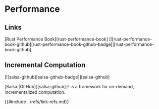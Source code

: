 # Performance

## Links

[Rust Performance Book][rust-performance-book] [![rust-performance-book-github][rust-performance-book-github-badge]][rust-performance-book-github]

## Incremental Computation

[![salsa-github][salsa-github-badge]][salsa-github]

[Salsa (GitHub)][salsa-github]⮳ is a framework for on-demand, incrementalized computation.

{{#include ../refs/link-refs.md}}
